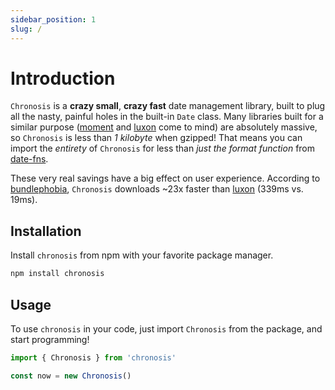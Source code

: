 ```yaml
---
sidebar_position: 1
slug: /
---
```


# Introduction

`Chronosis` is a **crazy small**, **crazy fast** date management library, built to plug all the nasty, painful holes in the built-in `Date` class. Many libraries built for a similar purpose ([moment](https://github.com/moment/moment) and [luxon](https://github.com/moment/luxon) come to mind) are absolutely massive, so `Chronosis` is less than _1 kilobyte_ when gzipped! That means you can import the _entirety_ of `Chronosis` for less than _just the format function_ from [date-fns](https://github.com/date-fns/date-fns).

These very real savings have a big effect on user experience. According to [bundlephobia](https://bundlephobia.com), `Chronosis` downloads ~23x faster than [luxon](https://github.com/moment/luxon) (339ms vs. 19ms).

## Installation

Install `chronosis` from npm with your favorite package manager.

```bash npm2yarn
npm install chronosis
```

## Usage

To use `chronosis` in your code, just import `Chronosis` from the package, and start programming!

```ts
import { Chronosis } from 'chronosis'

const now = new Chronosis()
```
